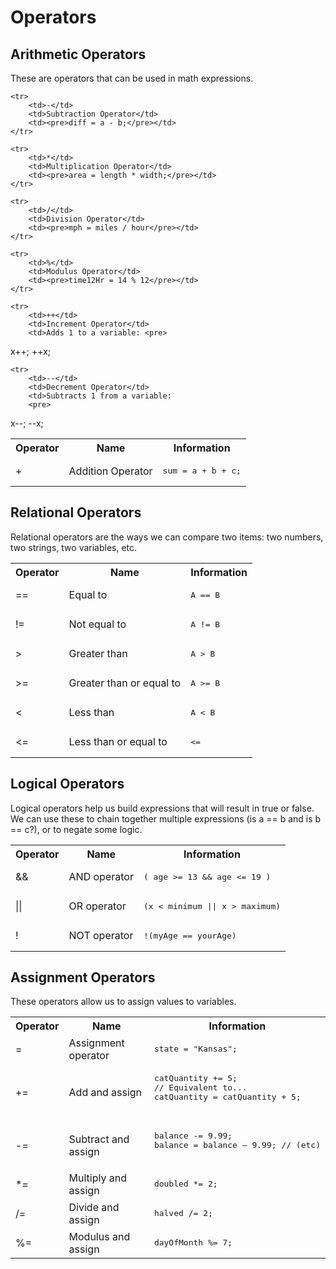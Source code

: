 # Operators

## Arithmetic Operators

These are operators that can be used in math expressions.

<table>
    <tr>
        <th>Operator</th>
        <th>Name</th>
        <th>Information</th>
    </tr>
    <tr>
        <td>+</td>
        <td>Addition Operator</td>
        <td><pre>sum = a + b + c;</pre></td>
    </tr>
    
    <tr>
        <td>-</td>
        <td>Subtraction Operator</td>
        <td><pre>diff = a - b;</pre></td>
    </tr>
    
    <tr>
        <td>*</td>
        <td>Multiplication Operator</td>
        <td><pre>area = length * width;</pre></td>
    </tr>
    
    <tr>
        <td>/</td>
        <td>Division Operator</td>
        <td><pre>mph = miles / hour</pre></td>
    </tr>
    
    <tr>
        <td>%</td>
        <td>Modulus Operator</td>
        <td><pre>time12Hr = 14 % 12</pre></td>
    </tr>
    
    <tr>
        <td>++</td>
        <td>Increment Operator</td>
        <td>Adds 1 to a variable: <pre>
x++; 
++x;
        </pre></td>
    </tr>
    
    <tr>
        <td>--</td>
        <td>Decrement Operator</td>
        <td>Subtracts 1 from a variable: 
        <pre>
x--; 
--x;
        </pre></td>
    </tr>
</table>


## Relational Operators

Relational operators are the ways we can compare two items: two numbers, two strings, two variables, etc.

<table>
    <tr>
        <th>Operator</th>
        <th>Name</th>
        <th>Information</th>
    </tr>
    <tr>
        <td>==</td>
        <td>Equal to</td>
        <td><pre>A == B</pre></td>
    </tr>
    <tr>
        <td>!=</td>
        <td>Not equal to</td>
        <td><pre>A != B</pre></td>
    </tr>
    <tr>
        <td>></td>
        <td>Greater than</td>
        <td><pre>A > B</pre></td>
    </tr>
    <tr>
        <td>>=</td>
        <td>Greater than or equal to</td>
        <td><pre>A >= B</pre></td>
    </tr>
    <tr>
        <td><</td>
        <td>Less than</td>
        <td><pre>A < B</pre></td>
    </tr>
    <tr>
        <td><=</td>
        <td>Less than or equal to</td>
        <td><pre><=</pre></td>
    </tr>
</table>

## Logical Operators

Logical operators help us build expressions that will result in true or false. We can use these to chain together multiple expressions (is a == b and is b == c?), or to negate some logic.

<table>
    <tr>
        <th>Operator</th>
        <th>Name</th>
        <th>Information</th>
    </tr>
    <tr>
        <td>&&</td>
        <td>AND operator</td>
        <td><pre>( age >= 13 && age <= 19 )</pre></td>
    </tr>
    <tr>
        <td>||</td>
        <td>OR operator</td>
        <td><pre>(x < minimum || x > maximum)</pre></td>
    </tr>
    <tr>
        <td>!</td>
        <td>NOT operator</td>
        <td><pre>!(myAge == yourAge)</pre></td>
    </tr>
</table>

## Assignment Operators

These operators allow us to assign values to variables.

<table>
    <tr>
        <th>Operator</th>
        <th>Name</th>
        <th>Information</th>
    </tr>
    <tr>
        <td>=</td>
        <td>Assignment operator</td>
        <td><pre>state = "Kansas";</pre></td>
    </tr>
    <tr>
        <td>+=</td>
        <td>Add and assign</td>
        <td><pre>
catQuantity += 5;
// Equivalent to...
catQuantity = catQuantity + 5;
        </pre></td>
    </tr>
    <tr>
        <td>-=</td>
        <td>Subtract and assign</td>
        <td><pre>
balance -= 9.99;
balance = balance – 9.99; // (etc)
        </pre></td>
    </tr>
    <tr>
        <td>*=</td>
        <td>Multiply and assign</td>
        <td><pre>doubled *= 2;</pre></td>
    </tr>
    <tr>
        <td>/=</td>
        <td>Divide and assign</td>
        <td><pre>halved /= 2;</pre></td>
    </tr>
    <tr>
        <td>%=</td>
        <td>Modulus and assign</td>
        <td><pre>dayOfMonth %= 7;</pre></td>
    </tr>
</table>
